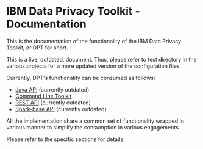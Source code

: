 # IBM Data Privacy Toolkit - Documentation

This is the documentation of the functionality of the IBM Data Privacy Toolkit, or DPT for short.

This is a live, outdated, document. Thus, please refer to test directory in the various projects for a more updated version of the configuration files.

Currently, DPT's functionality can be consumed as follows:

* [Java API](api) (currently outdated)
* [Command Line Toolkit](toolkit)
* [REST API](rest-service) (currently outdated)
* [Spark-base API](spark) (currently outdated)

All the implementation share a common set of functionality wrapped in various manner to simplify the consumption in various engagements.

Please refer to the specific sections for details.

